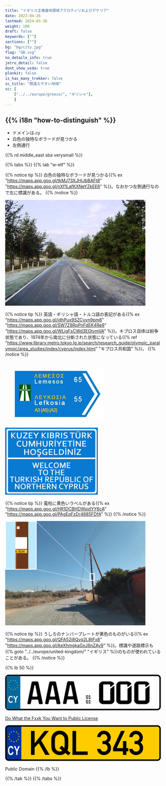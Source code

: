 ```yaml
---
title: "イギリス主権基地領域アクロティリおよびデケリア"
date: 2023-04-26
lastmod: 2024-03-26
weight: 100
draft: false
keywords: [""]
sections: [""]
bg: "bg/city.jpg"
flag: "GB.svg"
no_detaile_info: true
jetro_detail: false
dont_show_usda: true
plonkit: false
is_has_many_trekker: false
sc_title: "間違えやすい地域"
sc: [
    ["../../europe/greece/", "ギリシャ"],
    ]
---
```


<div class="main-desciption country-description">
    <h2 class="section-title">{{% i18n "how-to-distinguish" %}}</h2>
    <ul class="rule-list">
        <li>ドメインは<span class="quiz">.cy</span></li>
        <li>白色の独特なボラードが見つかる</li>
        <li><span class="quiz">左側</span>通行</li>
    </ul>
    {{% rd middle_east sba verysmall %}}
</div>

{{% tabs %}}
{{% tab "w-etf" %}}

{{% notice tip %}}
白色の独特なボラードが見つかる{{% ex "https://maps.app.goo.gl/tkMJ73XJHjJbBAFt8" "https://maps.app.goo.gl/nXf1LafKXNeYZkEE6" %}}。なおかつ左側通行なので左に標識がある。
{{% /notice %}}

<div class="googlemap-if">
<img src="./Road_To_Pafos.jpg" width="90%">
</div>


{{% notice tip %}}
英語・ギリシャ語・トルコ語の表記がある{{% ex "https://maps.app.goo.gl/idhPux9SZCvyn9pm6" "https://maps.app.goo.gl/SW7Z8RpPnFdEK4Re9" "https://maps.app.goo.gl/WLigFsCWd3EGtvmVA" %}}。キプロス自体は紛争状態であり、1974年から南北に分断された状態になっている{{% ref "https://www.library.metro.tokyo.lg.jp/search/research_guide/olympic_paralympic/area_studies/index/cyprus/index.html" "キプロス共和国" %}}。
{{% /notice %}}

<div class="googlemap-if">
<img src="./bilingual_motorway_direction_sign.jpg" width="300px" style="margin:20px">
<img src="./turkish_republic_northern_cyprus_0.jpg" width="300px">
</div>

{{% notice tip %}}
電柱に黄色いラベルがある{{% ex "https://maps.app.goo.gl/HR1DCBHDWsidYY6cA" "https://maps.app.goo.gl/PAgEqFzDr4885FDfA" %}}
{{% /notice %}}

<div class="googlemap-if">
<img src="./971px-Dirt_road_in_British_Controlled_area_of_Ypsonas_Village_Limassol_12.jpg" width="90%">
</div>


{{% notice tip %}}
うしろのナンバープレートが黄色のものがいる{{% ex "https://maps.app.goo.gl/QFA52i8Qvq2L8tFx8" "https://maps.app.goo.gl/AeXhmgkaGxJ6nZAy9" %}}。標識や道路標示も{{% goto "../../europe/united-kingdom/" "イギリス" %}}のものが使われていることがある。
{{% /notice %}}

{{% lb 50 %}}

![](Cyprus_license_plate_2013_sample.svg)

[Do What the Fxxk You Want to Public License](http://www.wtfpl.net/about/)

![](Cyprus_license_plate_KQL-343.svg)

Public Domain
{{% /lb %}}

{{% /tab %}}
{{% /tabs  %}}
